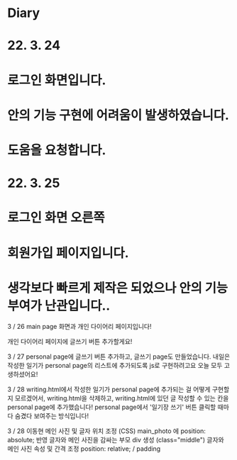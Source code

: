 # Diary

# 22. 3. 24
# 로그인 화면입니다.
# 안의 기능 구현에 어려움이 발생하였습니다.
# 도움을 요청합니다.

# 22. 3. 25
# 로그인 화면 오른쪽 


# 회원가입 페이지입니다.
# 생각보다 빠르게 제작은 되었으나 안의 기능부여가 난관입니다..

3 / 26
main page 화면과
개인 다이어리 페이지입니다!

개인 다이어리 페이지에 글쓰기 버튼 추가할게요!


3 / 27
personal page에 글쓰기 버튼 추가하고,
글쓰기 page도 만들었습니다.
내일은 작성한 일기가 personal page의 리스트에 추가되도록 js로 구현하려고요
오늘 모두 고생하셨어요!

3 / 28
writing.html에서 작성한 일기가 personal page에 추가되는 걸 어떻게 구현할지 모르겠어서,
writing.html을 삭제하고, writing.html에 있던 글 작성할 수 있는 칸을 personal page에 추가했습니다!
personal page에서 '일기장 쓰기' 버튼 클릭할 때마다 숨겼다 보여주는 방식입니다!

3 / 28 이동현
메인 사진 및 글자 위치 조정 (CSS)
main_photo 에 position: absolute; 반영
글자와 메인 사진을 감싸는 부모 div 생성 (class="middle")
글자와 메인 사진 속성 및 간격 조정 position: relative; / padding